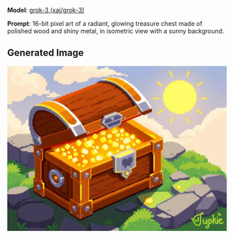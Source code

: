 **Model**: [grok-3 (xai/grok-3)](https://github.com/marketplace/models/azureml-xai/grok-3)

**Prompt**: 16-bit pixel art of a radiant, glowing treasure chest made of polished wood and shiny metal, in isometric view with a sunny background.

## Generated Image

![Generated Image](./images/generated-1756142090395-an1x64.png)
